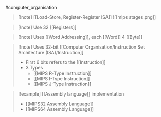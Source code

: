 #computer_organisation 
> [!note] [[Load-Store, Register-Register ISA]]
> ![[mips stages.png]]

>[!note] Use 32 [[Registers]]

>[!note] Uses [[Word Addressing]], each [[Word]] 4 [[Byte]]


>[!note] Uses 32-bit [[Computer Organisation/Instruction Set Architecture (ISA)/Instruction]]
> - First 6 bits refers to the [[Instruction]]
> - 3 Types
> 	- [[MIPS R-Type Instruction]]
> 	- [[MIPS I-Type Instruction]]
> 	- [[MIPS J-Type Instruction]]

>[!example] [[Assembly language]] implementation
>- [[MIPS32 Assembly Language]]
>- [[MIPS64 Assembly Language]]